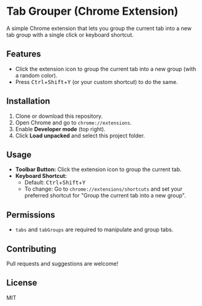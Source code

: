 # Tab Grouper (Chrome Extension)

A simple Chrome extension that lets you group the current tab into a new tab group with a single click or keyboard shortcut.

## Features
- Click the extension icon to group the current tab into a new group (with a random color).
- Press <kbd>Ctrl</kbd>+<kbd>Shift</kbd>+<kbd>Y</kbd> (or your custom shortcut) to do the same.

## Installation
1. Clone or download this repository.
2. Open Chrome and go to `chrome://extensions`.
3. Enable **Developer mode** (top right).
4. Click **Load unpacked** and select this project folder.

## Usage
- **Toolbar Button:** Click the extension icon to group the current tab.
- **Keyboard Shortcut:**
  - Default: <kbd>Ctrl</kbd>+<kbd>Shift</kbd>+<kbd>Y</kbd>
  - To change: Go to `chrome://extensions/shortcuts` and set your preferred shortcut for "Group the current tab into a new group".

## Permissions
- `tabs` and `tabGroups` are required to manipulate and group tabs.

## Contributing
Pull requests and suggestions are welcome!

## License
MIT 